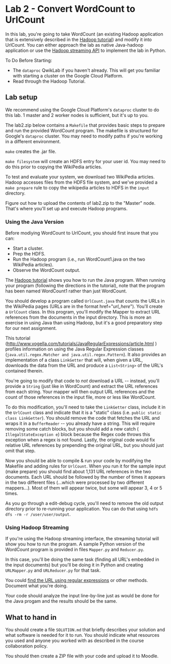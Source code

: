 # Lab 2 - Convert WordCount to UrlCount

In this lab, you're going to take WordCount (an existing Hadoop application that is extensively described in the [Hadoop tutorial](http://hadoop.apache.org/docs/stable2/hadoop-mapreduce-client/hadoop-mapreduce-client-core/MapReduceTutorial.html#Example:_WordCount_v1.0)) and modify it into UrlCount. You can either approach the lab as native Java-hadoop application or use the [Hadoop streaming API](https://www.michael-noll.com/tutorials/writing-an-hadoop-mapreduce-program-in-python/) to implement the lab in Python.

To Do Before Starting:
+ The `dataproc` QwikLab if you haven't already. This will get you familiar with starting a cluster on the Google Cloud Platform.
+ Read through the Hadoop Tutorial.

## Lab setup

We recommend using the Google Cloud Platform's `dataproc` cluster to do this lab. 1 master and 2 worker nodes is sufficient, but it's up to you.

The lab2.zip below contains a `Makefile` that provides basic steps to prepare and run the provided WordCount program. The makefile is structured for Google's `dataproc` cluster. You may need to modify paths if you're working in a different environment.

`make` creates the .jar file.

`make filesystem` will create an HDFS entry for your user id. You may need to do this prior to copying the WikiPedia articles. 

To test and evaluate your system, we download two WikiPedia articles. Hadoop accesses files from the HDFS file system, and we've provided a `make prepare` rule to copy the wikipedia articles to HDFS in the `input` directory.

Figure out how to upload the contents of lab2.zip to the "Master" node. That's where you'll set up and execute Hadoop programs.

### Using the Java Version

Before modiying WordCount to UrlCount, you should first insure that you can:
+ Start a cluster.
+ Prep the HDFS. 
+ Run the Hadoop program (i.e., run WordCount1.java on the two WikiPedia articles).
+ Observe the WordCount output.

The [Hadoop tutorial](http://hadoop.apache.org/docs/stable2/hadoop-mapreduce-client/hadoop-mapreduce-client-core/MapReduceTutorial.html#Usage) shows you how to run the Java program. When running your program (following the directions in the tutorial), note that the program has been named WordCount1 rather than just WordCount.

You should develop a program called `UrlCount.java` that counts the URLs in the WikiPedia pages (URLs are in the format href="*url_here*"). You'll create a `UrlCount` class. In this program, you'll modify the Mapper to extract URL references from the documents in the input directory. This is more an exercise in using Java than using Hadoop, but it's a good preparatory step for our next assignment.

This tutorial (http://www.vogella.com/tutorials/JavaRegularExpressions/article.html ) profiles information on using the Java Regular Expression classes (`java.util.regex.Matcher and java.util.regex.Pattern`). It also provides an implementation of a class `LinkGetter` that will, when given a URL, downloads the data from the URL and produce a `List<String>` of the URL's contained therein.

You're going to modify that code to *not* download a URL -- instead, you'll provide a `String` (just like in WordCount) and extract the URL references from each string. Your mapper will then output URL references and the count of those references in the input file, more or less like WordCount.

To do this modification, you'll need to take the `LinkGetter` class, include it in the `UrlCount` class and indicate that it is a "static" class (i.e. `public static class LinkGetter`). You should remove the code that fetches the URL and wraps it in a `BufferReader` -- you already have a string. This will require removing some catch blocks, but you should add a new catch ( `IllegalStateException e`) block because the Regex code throws this exception when a regex is not found. Lastly, the original code would fix relative URL references by prepending the original URL, but you should just omit that step.

Now you should be able to compile & run your code by modifying the Makefile and adding rules for `UrlCount`. When you run it for the sample input (make prepare) you should find about 1,131 URL references in the two documents. Each URL should be followed by the number of times it appears in the two different files (...which were processed by two different mappers...). Most of them will appear twice, but some will appear 3, 4 or 5 times.

As you go through a edit-debug cycle, you'll need to remove the old output directory prior to re-running your application. You can do that using `hdfs dfs -rm -r /user/user/output`.

### Using Hadoop Streaming
If you're using the Hadoop streaming interface, the streaming tutorial will show you how to run the program. A sample Python version of the WordCount program is provided in files `Mapper.py` and `Reducer.py`.

In this case, you'll be doing the same task (finding all URL's embedded in the input documents) but you'll be doing it in Python and creating `URLMapper.py` and `URLReducer.py` for that task.

You could [find the URL using regular expressions](https://www.geeksforgeeks.org/python-check-url-string/) or other methods. Document what you're doing.

Your code should analyze the input line-by-line just as would be done for the Java progam and the results should be the same.

## What to hand in

You should create a file `SOLUTION.md` that briefly describes your solution and what software is needed for it to run. You should indicate what resources you used and anyone you worked with as described in the course collaboration policy.

You should then create a ZIP file with your code and upload it to Moodle.
